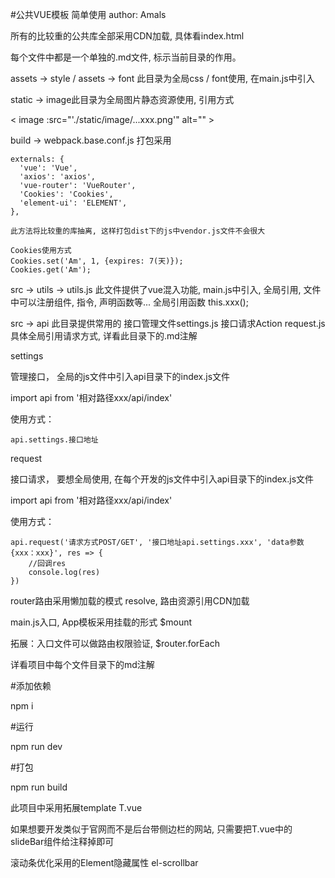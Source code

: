 
#公共VUE模板  简单使用 author: Amals


所有的比较重的公共库全部采用CDN加载, 具体看index.html


每个文件中都是一个单独的.md文件, 标示当前目录的作用。


assets -> style / assets -> font 此目录为全局css / font使用, 在main.js中引入


static -> image此目录为全局图片静态资源使用, 引用方式

< image :src="'./static/image/...xxx.png'" alt="" >

build -> webpack.base.conf.js 打包采用

    externals: {
      'vue': 'Vue',
      'axios': 'axios',
      'vue-router': 'VueRouter',
      'Cookies': 'Cookies',
      'element-ui': 'ELEMENT',
    },

    此方法将比较重的库抽离, 这样打包dist下的js中vendor.js文件不会很大

    Cookies使用方式
    Cookies.set('Am', 1, {expires: 7(天)});
    Cookies.get('Am');


src -> utils -> utils.js 此文件提供了vue混入功能, main.js中引入, 全局引用, 文件中可以注册组件, 指令, 声明函数等...  全局引用函数 this.xxx();


src -> api 此目录提供常用的 接口管理文件settings.js 接口请求Action request.js 具体全局引用请求方式, 详看此目录下的.md注解

settings

  管理接口， 全局的js文件中引入api目录下的index.js文件

  import api from '相对路径xxx/api/index'

  使用方式：

    api.settings.接口地址


request

  接口请求， 要想全局使用, 在每个开发的js文件中引入api目录下的index.js文件

  import api from '相对路径xxx/api/index'

  使用方式：

    api.request('请求方式POST/GET', '接口地址api.settings.xxx', 'data参数 {xxx：xxx}', res => {
        //回调res
        console.log(res)
    })


router路由采用懒加载的模式 resolve, 路由资源引用CDN加载


main.js入口, App模板采用挂载的形式 $mount

  拓展：入口文件可以做路由权限验证, $router.forEach


详看项目中每个文件目录下的md注解

#添加依赖

npm i

#运行

npm run dev

#打包

npm run build


此项目中采用拓展template T.vue

如果想要开发类似于官网而不是后台带侧边栏的网站, 只需要把T.vue中的slideBar组件给注释掉即可

滚动条优化采用的Element隐藏属性 el-scrollbar
